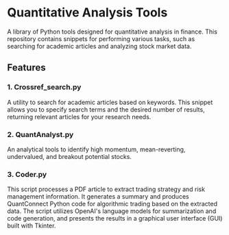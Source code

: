 # Quantitative Analysis Tools

A library of Python tools designed for quantitative analysis in finance. This repository contains snippets for performing various tasks, such as searching for academic articles and analyzing stock market data.

## Features

### 1. Crossref_search.py
A utility to search for academic articles based on keywords. This snippet allows you to specify search terms and the desired 
number of results, returning relevant articles for your research needs.

### 2. QuantAnalyst.py
An analytical tools to identify high momentum, mean-reverting, undervalued, and breakout potential stocks.

### 3. Coder.py
This script processes a PDF article to extract trading strategy and risk management information. It generates a summary and 
produces QuantConnect Python code for algorithmic trading based on the extracted data. The script utilizes OpenAI's language 
models for summarization and code generation, and presents the results in a graphical user interface (GUI) built with Tkinter.

